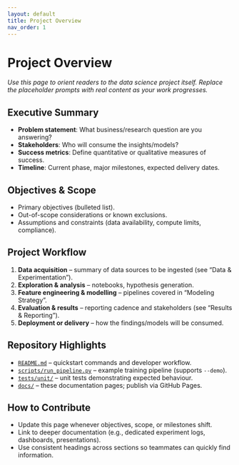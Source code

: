 ```yaml
---
layout: default
title: Project Overview
nav_order: 1
---
```


# Project Overview

_Use this page to orient readers to the data science project itself. Replace the placeholder prompts with real content as your work progresses._

## Executive Summary

- **Problem statement**: What business/research question are you answering?
- **Stakeholders**: Who will consume the insights/models?
- **Success metrics**: Define quantitative or qualitative measures of success.
- **Timeline**: Current phase, major milestones, expected delivery dates.

## Objectives & Scope

- Primary objectives (bulleted list).
- Out-of-scope considerations or known exclusions.
- Assumptions and constraints (data availability, compute limits, compliance).

## Project Workflow

1. **Data acquisition** – summary of data sources to be ingested (see “Data & Experimentation”).
2. **Exploration & analysis** – notebooks, hypothesis generation.
3. **Feature engineering & modelling** – pipelines covered in “Modeling Strategy”.
4. **Evaluation & results** – reporting cadence and stakeholders (see “Results & Reporting”).
5. **Deployment or delivery** – how the findings/models will be consumed.

## Repository Highlights

- [`README.md`](../README.md) – quickstart commands and developer workflow.
- [`scripts/run_pipeline.py`](../scripts/run_pipeline.py) – example training pipeline (supports `--demo`).
- [`tests/unit/`](../tests/unit) – unit tests demonstrating expected behaviour.
- [`docs/`](./) – these documentation pages; publish via GitHub Pages.

## How to Contribute

- Update this page whenever objectives, scope, or milestones shift.
- Link to deeper documentation (e.g., dedicated experiment logs, dashboards, presentations).
- Use consistent headings across sections so teammates can quickly find information.
